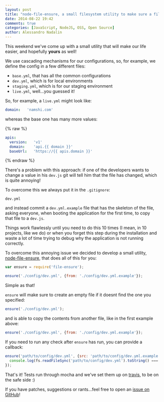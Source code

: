 ```yaml
---
layout: post
title: "node-file-ensure, a small filesystem utility to make sure a file is there"
date: 2014-08-22 19:42
comments: true
categories: [JavaScript, NodeJS, OSS, Open Source]
author: Alessandro Nadalin
---
```


This weekend we've come up with a small utility
that will make our life easier, and hopefully **yours**
as well!

<!-- more -->

We use cascading mechanisms for our configurations, so, for
example, we define the config in a few different files:

* `base.yml`, that has all the common configurations
* `dev.yml`, which is for local environments
* `staging.yml`, which is for our staging environment
* `live.yml`, well...you guessed it!

So, for example, a `live.yml` might look like:

``` yaml
domain:   'namshi.com'
```

whereas the base one has many more values:

{% raw %}
``` yaml
apis:
  version:   'v1'
  domain:    'api.{{ domain }}'
  baseUrl:   'https://{{ apis.domain }}'
```
{% endraw %}

There's a problem with this approach: if one of the developers
wants to change a value in his `dev.js` git will tell him that
the file has changed, which is quite annoying!

To overcome this we always put it in the `.gitignore`:

```
dev.yml
```

and instead commit a `dev.yml.example` file that has the
skeleton of the file, asking everyone, when booting the application
for the first time, to copy that file to a `dev.js`.

Things work flawlessly until you need to do this 10 times
(I mean, in 10 projects, like we do) or when you forget this step
during the installation and waste a lot of time trying to debug why
the application is not running correctly.

To overcome this annoying issue we decided to develop a small utility,
[node-file-ensure](https://github.com/namshi/node-file-ensure), that
does all of this for you:

``` javascript
var ensure = require('file-ensure');

ensure('./config/dev.yml', {from: './config/dev.yml.example'});
```

Simple as that!

`ensure` will make sure to create an empty file if it doesnt find
the one you specified:

``` javascript
ensure('./config/dev.yml');
```

and is able to copy the contents from another file,
like in the first example above:

``` javascript
ensure('./config/dev.yml', {from: './config/dev.yml.example'});
```

If you need to run any check after `ensure` has run,
you can provide a callback:

``` javascript
ensure('path/to/config/dev.yml', {src: 'path/to/config/dev.yml.example'}, function(err){
  console.log(fs.readFileSync('path/to/config/dev.yml').toString() === fs.readFileSync('path/to/config/dev.yml.example').toString());
});
```

That's it! Tests run through mocha and we've set them up
on [travis](https://travis-ci.org/namshi/node-file-ensure),
to be on the safe side :)

If you have patches, suggestions or rants...feel free to open
an [issue on GitHub](https://github.com/namshi/node-file-ensure/issues)!



